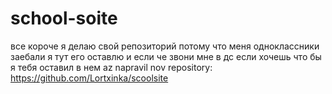 # school-soite
все короче я делаю свой репозиторий потому что меня одноклассники заебали 
я тут его оставлю и если че звони мне в дс если хочешь что бы я тебя оставил в нем
az napravil nov repository: https://github.com/Lortxinka/scoolsite
